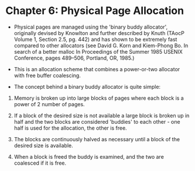# Chapter 6: Physical Page Allocation

* Physical pages are managed using the 'binary buddy allocator', originally
  devised by Knowlton and further described by Knuth (TAocP Volume 1, Section
  2.5, pg. 442) and has shown to be extremely fast compared to other allocators
  (see David G. Korn and Kiem-Phong Bo. In search of a better malloc In
  Proceedings of the Summer 1985 USENIX Conference, pages 489–506, Portland, OR,
  1985.)

* This is an allocation scheme that combines a power-or-two allocator with free
  buffer coalescing.

* The concept behind a binary buddy allocator is quite simple:

1. Memory is broken up into large blocks of pages where each block is a power
   of 2 number of pages.

2. If a block of the desired size is not available a large block is broken up in
   half and the two blocks are considered 'buddies' to each other - one half is
   used for the allocation, the other is free.

3. The blocks are continuously halved as necessary until a block of the desired
   size is available.

4. When a block is freed the buddy is examined, and the two are coalesced if it
   is free.
